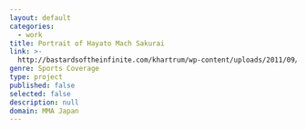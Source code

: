 ```yaml
---
layout: default
categories:
  - work
title: Portrait of Hayato Mach Sakurai
link: >-
  http://bastardsoftheinfinite.com/khartrum/wp-content/uploads/2011/09/Sick_and_Tired_of_The_Rain_A_Day_with_Mach_S.pdf
genre: Sports Coverage
type: project
published: false
selected: false
description: null
domain: MMA Japan
---
```

